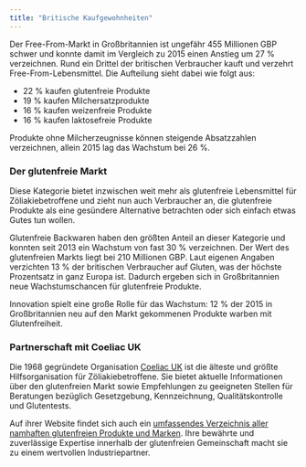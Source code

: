 ```yaml
---
title: "Britische Kaufgewohnheiten"
---
```


Der Free-From-Markt in Großbritannien ist ungefähr 455 Millionen GBP schwer und konnte damit im Vergleich zu 2015 einen Anstieg um 27 % verzeichnen.
Rund ein Drittel der britischen Verbraucher kauft und verzehrt Free-From-Lebensmittel. Die Aufteilung sieht dabei wie folgt aus:
- 22 % kaufen glutenfreie Produkte
- 19 % kaufen Milchersatzprodukte
- 16 % kaufen weizenfreie Produkte
- 16 % kaufen laktosefreie Produkte

Produkte ohne Milcherzeugnisse können steigende Absatzzahlen verzeichnen, allein 2015 lag das Wachstum bei 26 %.

### Der glutenfreie Markt

Diese Kategorie bietet inzwischen weit mehr als glutenfreie Lebensmittel für Zöliakiebetroffene und zieht nun auch Verbraucher an, die glutenfreie Produkte als eine gesündere Alternative betrachten oder sich einfach etwas Gutes tun wollen.

Glutenfreie Backwaren haben den größten Anteil an dieser Kategorie und konnten seit 2013 ein Wachstum von fast 30 % verzeichnen. Der Wert des glutenfreien Markts liegt bei 210 Millionen GBP. Laut eigenen Angaben verzichten 13 % der britischen Verbraucher auf Gluten, was der höchste Prozentsatz in ganz Europa ist. Dadurch ergeben sich in Großbritannien neue Wachstumschancen für glutenfreie Produkte.			

Innovation spielt eine große Rolle für das Wachstum: 12 % der 2015 in Großbritannien neu auf den Markt gekommenen Produkte warben mit Glutenfreiheit.

### Partnerschaft mit Coeliac UK

Die 1968 gegründete Organisation [Coeliac UK](https://www.coeliac.org.uk/) ist die älteste und größte Hilfsorganisation für Zöliakiebetroffene. Sie bietet aktuelle Informationen über den glutenfreien Markt sowie Empfehlungen zu geeigneten Stellen für Beratungen bezüglich Gesetzgebung, Kennzeichnung, Qualitätskontrolle und Glutentests.

Auf ihrer Website findet sich auch ein [umfassendes Verzeichnis aller namhaften glutenfreien Produkte und Marken](https://www.coeliac.org.uk/gluten-free-diet-and-lifestyle/food-shopping/food-and-drink-directory/). Ihre bewährte und zuverlässige Expertise innerhalb der glutenfreien Gemeinschaft macht sie zu einem wertvollen Industriepartner.